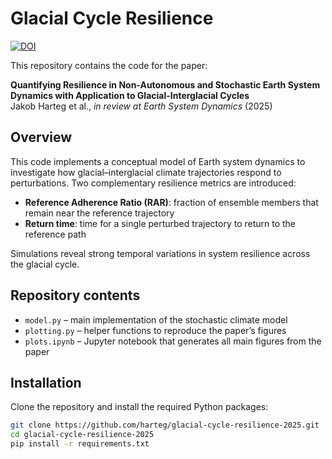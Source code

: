 # Glacial Cycle Resilience

[![DOI](https://zenodo.org/badge/1028946212.svg)](https://doi.org/10.5281/zenodo.16603222)

This repository contains the code for the paper:

**Quantifying Resilience in Non-Autonomous and Stochastic Earth System Dynamics with Application to Glacial-Interglacial Cycles**  
Jakob Harteg et al., *in review at Earth System Dynamics* (2025)

## Overview

This code implements a conceptual model of Earth system dynamics to investigate how glacial–interglacial climate trajectories respond to perturbations. Two complementary resilience metrics are introduced:
- **Reference Adherence Ratio (RAR)**: fraction of ensemble members that remain near the reference trajectory
- **Return time**: time for a single perturbed trajectory to return to the reference path

Simulations reveal strong temporal variations in system resilience across the glacial cycle.

## Repository contents

- `model.py` – main implementation of the stochastic climate model  
- `plotting.py` – helper functions to reproduce the paper’s figures  
- `plots.ipynb` – Jupyter notebook that generates all main figures from the paper

## Installation

Clone the repository and install the required Python packages:

```bash
git clone https://github.com/harteg/glacial-cycle-resilience-2025.git
cd glacial-cycle-resilience-2025
pip install -r requirements.txt
